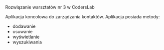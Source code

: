 Rozwiązanie warsztatów nr 3 w CodersLab

Aplikacja koncolowa do zarządzania kontaktów.
Aplikacja posiada metody:
- dodawanie 
- usuwanie 
- wyświetlanie 
- wyszukiwania